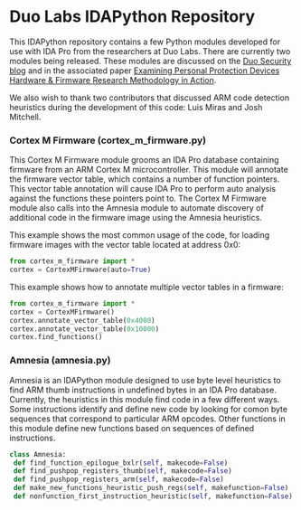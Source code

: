 # Duo Labs IDAPython Repository

This IDAPython repository contains a few Python modules developed for use with IDA Pro from the researchers at Duo Labs. There are currently two modules being released. These modules are discussed on the [Duo Security blog](https://duo.com/blog/examining-personal-protection-devices-hardware-and-firmware-research-methodology-in-action) and in the associated paper [Examining Personal Protection Devices
Hardware & Firmware Research Methodology in Action](https://duo.com/assets/ebooks/Duo-Labs-Personal-Protection-Devices.pdf).

We also wish to thank two contributors that discussed ARM code detection heuristics during the development of this code: Luis Miras and Josh Mitchell. 

### Cortex M Firmware (cortex_m_firmware.py) 
This Cortex M Firmware module grooms an IDA Pro database containing firmware from an ARM Cortex M microcontroller. This module will annotate the firmware vector table, which contains a number of function pointers. This vector table annotation will cause IDA Pro to perform auto analysis against the functions these pointers point to. The Cortex M Firmware module also calls into the Amnesia module to automate discovery of additional code in the firmware image using the Amnesia heuristics.

This example shows the most common usage of the code, for loading firmware images with the vector table located at address 0x0:
```python
from cortex_m_firmware import *
cortex = CortexMFirmware(auto=True)
```

This example shows how to annotate multiple vector tables in a firmware:
```python
from cortex_m_firmware import *
cortex = CortexMFirmware()
cortex.annotate_vector_table(0x4000)
cortex.annotate_vector_table(0x10000)
cortex.find_functions()
```

###  Amnesia (amnesia.py)
Amnesia is an IDAPython module designed to use byte level heuristics to find ARM thumb instructions in undefined bytes in an IDA Pro database. Currently, the heuristics in this module find code in a few different ways. Some instructions identify and define new code by looking for comon byte sequences that correspond to particular ARM opcodes. Other functions in this module define new functions based on sequences of defined instructions.

```python
class Amnesia:
 def find_function_epilogue_bxlr(self, makecode=False)
 def find_pushpop_registers_thumb(self, makecode=False)
 def find_pushpop_registers_arm(self, makecode=False)
 def make_new_functions_heuristic_push_regs(self, makefunction=False)
 def nonfunction_first_instruction_heuristic(self, makefunction=False)
```